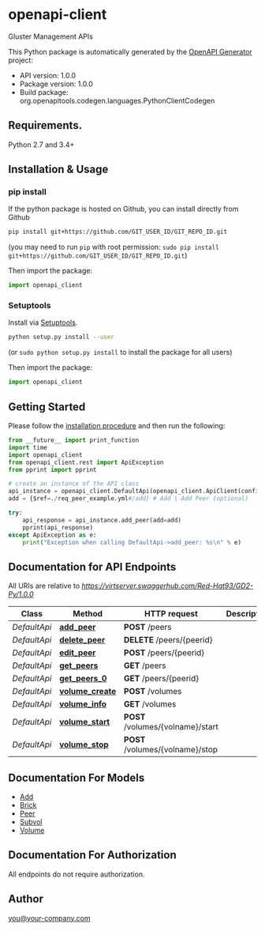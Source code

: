 # openapi-client
Gluster Management APIs

This Python package is automatically generated by the [OpenAPI Generator](https://openapi-generator.tech) project:

- API version: 1.0.0
- Package version: 1.0.0
- Build package: org.openapitools.codegen.languages.PythonClientCodegen

## Requirements.

Python 2.7 and 3.4+

## Installation & Usage
### pip install

If the python package is hosted on Github, you can install directly from Github

```sh
pip install git+https://github.com/GIT_USER_ID/GIT_REPO_ID.git
```
(you may need to run `pip` with root permission: `sudo pip install git+https://github.com/GIT_USER_ID/GIT_REPO_ID.git`)

Then import the package:
```python
import openapi_client 
```

### Setuptools

Install via [Setuptools](http://pypi.python.org/pypi/setuptools).

```sh
python setup.py install --user
```
(or `sudo python setup.py install` to install the package for all users)

Then import the package:
```python
import openapi_client
```

## Getting Started

Please follow the [installation procedure](#installation--usage) and then run the following:

```python
from __future__ import print_function
import time
import openapi_client
from openapi_client.rest import ApiException
from pprint import pprint

# create an instance of the API class
api_instance = openapi_client.DefaultApi(openapi_client.ApiClient(configuration))
add = {$ref=./req_peer_example.yml#/add} # Add | Add Peer (optional)

try:
    api_response = api_instance.add_peer(add=add)
    pprint(api_response)
except ApiException as e:
    print("Exception when calling DefaultApi->add_peer: %s\n" % e)

```

## Documentation for API Endpoints

All URIs are relative to *https://virtserver.swaggerhub.com/Red-Hat93/GD2-Py/1.0.0*

Class | Method | HTTP request | Description
------------ | ------------- | ------------- | -------------
*DefaultApi* | [**add_peer**](docs/DefaultApi.md#add_peer) | **POST** /peers | 
*DefaultApi* | [**delete_peer**](docs/DefaultApi.md#delete_peer) | **DELETE** /peers/{peerid} | 
*DefaultApi* | [**edit_peer**](docs/DefaultApi.md#edit_peer) | **POST** /peers/{peerid} | 
*DefaultApi* | [**get_peers**](docs/DefaultApi.md#get_peers) | **GET** /peers | 
*DefaultApi* | [**get_peers_0**](docs/DefaultApi.md#get_peers_0) | **GET** /peers/{peerid} | 
*DefaultApi* | [**volume_create**](docs/DefaultApi.md#volume_create) | **POST** /volumes | 
*DefaultApi* | [**volume_info**](docs/DefaultApi.md#volume_info) | **GET** /volumes | 
*DefaultApi* | [**volume_start**](docs/DefaultApi.md#volume_start) | **POST** /volumes/{volname}/start | 
*DefaultApi* | [**volume_stop**](docs/DefaultApi.md#volume_stop) | **POST** /volumes/{volname}/stop | 


## Documentation For Models

 - [Add](docs/Add.md)
 - [Brick](docs/Brick.md)
 - [Peer](docs/Peer.md)
 - [Subvol](docs/Subvol.md)
 - [Volume](docs/Volume.md)


## Documentation For Authorization

 All endpoints do not require authorization.


## Author

you@your-company.com


